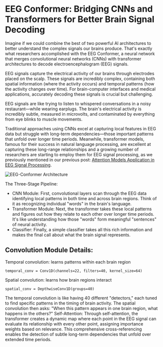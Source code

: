 # EEG Conformer: Bridging CNNs and Transformers for Better Brain Signal Decoding

Imagine if we could combine the best of two powerful AI architectures to better understand the complex signals our brains produce. That's exactly what researchers accomplished with the EEG Conformer, a neural network that merges convolutional neural networks (CNNs) with transformer architectures to decode electroencephalogram (EEG) signals.

EEG signals capture the electrical activity of our brains through electrodes placed on the scalp. These signals are incredibly complex, containing both spatial information (where the activity occurs) and temporal patterns (how the activity changes over time). For brain-computer interfaces and medical applications, accurately decoding these signals is crucial but challenging.

EEG signals are like trying to listen to whispered conversations in a noisy restaurant—while wearing earplugs. The brain's electrical activity is incredibly subtle, measured in microvolts, and contaminated by everything from eye blinks to muscle movements.

Traditional approaches using CNNs excel at capturing local features in EEG data but struggle with long-term dependencies—those important patterns that unfold over longer time periods. Meanwhile, transformer models, famous for their success in natural language processing, are excellent at capturing these long-range relationships and a growing number of researchers are starting to employ them for EEG signal processing, as we previously mentioned in our previous post: [Attention Models Application in EEG Signal Processing]().

![EEG-Conformer Architecture](https://raw.githubusercontent.com/eeyhsong/EEG-Conformer/refs/heads/main/visualization/Fig1.png)

The Three-Stage Pipeline:
* CNN Module: First, convolutional layers scan through the EEG data identifying local patterns in both time and across brain regions. Think of it as recognizing individual "words" in the brain's language.
* Transformer Module: Next, the transformer takes these local patterns and figures out how they relate to each other over longer time periods. It's like understanding how those "words" form meaningful "sentences" of neural activity.
* Classifier: Finally, a simple classifier takes all this rich information and makes the final call about what the brain signal represents.

## Convolution Module Details:
Temporal convolution: learns patterns within each brain region
````
temporal_conv = Conv1D(channels=22, filters=40, kernel_size=64)
````

Spatial convolution: learns how brain regions interact
````
spatial_conv = DepthwiseConv1D(groups=40)
````

The temporal convolution is like having 40 different "detectors," each tuned to find specific patterns in the timing of brain activity. The spatial convolution then asks: "When this pattern appears in one brain region, what happens in the others?"
Self-Attention:
Through self-attention, the transformer creates a dynamic map where each point in the EEG signal can evaluate its relationship with every other point, assigning importance weights based on relevance. This comprehensive cross-referencing enables the detection of subtle long-term dependencies that unfold over extended time periods.
